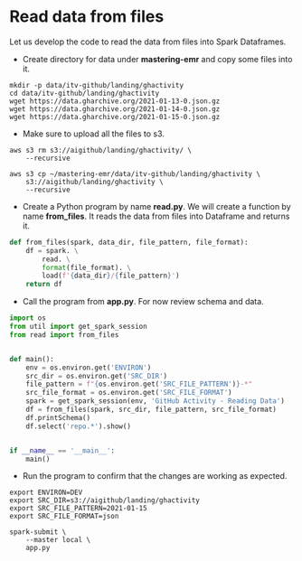 # Read data from files

Let us develop the code to read the data from files into Spark Dataframes.
* Create directory for data under **mastering-emr** and copy some files into it.

```shell script
mkdir -p data/itv-github/landing/ghactivity
cd data/itv-github/landing/ghactivity
wget https://data.gharchive.org/2021-01-13-0.json.gz
wget https://data.gharchive.org/2021-01-14-0.json.gz
wget https://data.gharchive.org/2021-01-15-0.json.gz
```
* Make sure to upload all the files to s3.
```
aws s3 rm s3://aigithub/landing/ghactivity/ \
    --recursive

aws s3 cp ~/mastering-emr/data/itv-github/landing/ghactivity \
    s3://aigithub/landing/ghactivity \
    --recursive
```
* Create a Python program by name **read.py**. We will create a function by name **from_files**. It reads the data from files into Dataframe and returns it.

```python
def from_files(spark, data_dir, file_pattern, file_format):
    df = spark. \
        read. \
        format(file_format). \
        load(f'{data_dir}/{file_pattern}')
    return df
```

* Call the program from **app.py**. For now review schema and data.

```python
import os
from util import get_spark_session
from read import from_files


def main():
    env = os.environ.get('ENVIRON')
    src_dir = os.environ.get('SRC_DIR')
    file_pattern = f"{os.environ.get('SRC_FILE_PATTERN')}-*"
    src_file_format = os.environ.get('SRC_FILE_FORMAT')
    spark = get_spark_session(env, 'GitHub Activity - Reading Data')
    df = from_files(spark, src_dir, file_pattern, src_file_format)
    df.printSchema()
    df.select('repo.*').show()


if __name__ == '__main__':
    main()
```
* Run the program to confirm that the changes are working as expected.

```
export ENVIRON=DEV
export SRC_DIR=s3://aigithub/landing/ghactivity
export SRC_FILE_PATTERN=2021-01-15
export SRC_FILE_FORMAT=json

spark-submit \
    --master local \
    app.py
```